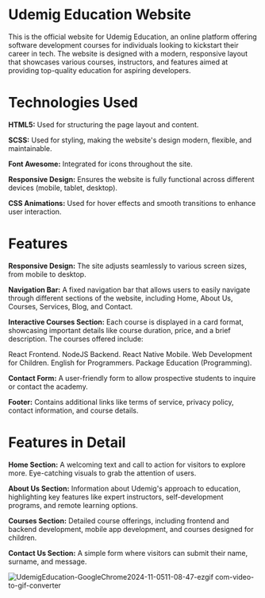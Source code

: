 # Udemig Education Website

This is the official website for Udemig Education, an online platform offering software development courses for individuals looking to kickstart their career in tech. The website is designed with a modern, responsive layout that showcases various courses, instructors, and features aimed at providing top-quality education for aspiring developers.

# Technologies Used

**HTML5:** Used for structuring the page layout and content.

**SCSS:** Used for styling, making the website's design modern, flexible, and maintainable.

**Font Awesome:** Integrated for icons throughout the site.

**Responsive Design:** Ensures the website is fully functional across different devices (mobile, tablet, desktop).

**CSS Animations:** Used for hover effects and smooth transitions to enhance user interaction.

# Features

**Responsive Design:** The site adjusts seamlessly to various screen sizes, from mobile to desktop.

**Navigation Bar:** A fixed navigation bar that allows users to easily navigate through different sections of the website, including Home, About Us, Courses, Services, Blog, and Contact.

**Interactive Courses Section:** Each course is displayed in a card format, showcasing important details like course duration, price, and a brief description. The courses offered include:

React Frontend. 
NodeJS Backend. 
React Native Mobile. 
Web Development for Children. 
English for Programmers. 
Package Education (Programming).

**Contact Form:** A user-friendly form to allow prospective students to inquire or contact the academy.

**Footer:** Contains additional links like terms of service, privacy policy, contact information, and course details.

# Features in Detail

**Home Section:** A welcoming text and call to action for visitors to explore more. Eye-catching visuals to grab the attention of users.

**About Us Section:** Information about Udemig's approach to education, highlighting key features like expert instructors, self-development programs, and remote learning options.

**Courses Section:** Detailed course offerings, including frontend and backend development, mobile app development, and courses designed for children.

**Contact Us Section:** A simple form where visitors can submit their name, surname, and message.

![UdemigEducation-GoogleChrome2024-11-0511-08-47-ezgif com-video-to-gif-converter](https://github.com/user-attachments/assets/1a54784e-a925-4d7c-a420-c763c1c51740)
